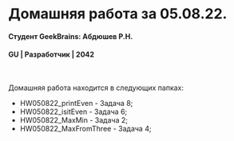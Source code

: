 # Домашняя работа за 05.08.22.
#### Студент GeekBrains: Абдюшев Р.Н.
#### GU | Разработчик | 2042
<br>

Домашняя работа находится в следующих папках:
* HW050822_printEven - Задача 8;
* HW050822_isitEven - Задача 6;
* HW050822_MaxMin - Задача 2;
* HW050822_MaxFromThree - Задача 4;